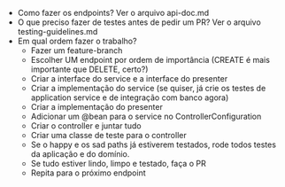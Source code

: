 - Como fazer os endpoints? Ver o arquivo api-doc.md
- O que preciso fazer de testes antes de pedir um PR? Ver o arquivo testing-guidelines.md
- Em qual ordem fazer o trabalho? 
  - Fazer um feature-branch
  - Escolher UM endpoint por ordem de importância (CREATE é mais importante que DELETE, certo?)
  - Criar a interface do service e a interface do presenter
  - Criar a implementação do service (se quiser, já crie os testes de application service e de integração com banco agora)
  - Criar a implementação do presenter
  - Adicionar um @bean para o service no ControllerConfiguration
  - Criar o controller e juntar tudo
  - Criar uma classe de teste para o controller
  - Se o happy e os sad paths já estiverem testados, rode todos testes da aplicação e do domínio.
  - Se tudo estiver lindo, limpo e testado, faça o PR
  - Repita para o próximo endpoint
